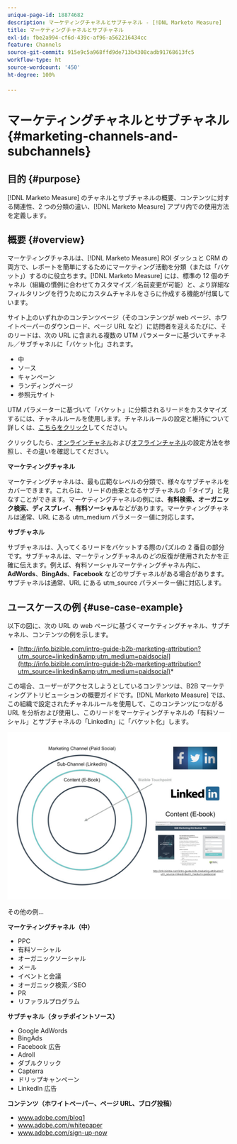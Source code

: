 ```yaml
---
unique-page-id: 18874682
description: マーケティングチャネルとサブチャネル - [!DNL Marketo Measure]
title: マーケティングチャネルとサブチャネル
exl-id: fbe2a994-cf6d-439c-af96-a562216434cc
feature: Channels
source-git-commit: 915e9c5a968ffd9de713b4308cadb91768613fc5
workflow-type: ht
source-wordcount: '450'
ht-degree: 100%

---
```


# マーケティングチャネルとサブチャネル {#marketing-channels-and-subchannels}

## 目的 {#purpose}

[!DNL Marketo Measure] のチャネルとサブチャネルの概要、コンテンツに対する関連性、2 つの分類の違い、[!DNL Marketo Measure] アプリ内での使用方法を定義します。

## 概要 {#overview}

マーケティングチャネルは、[!DNL Marketo Measure] ROI ダッシュと CRM の両方で、レポートを簡単にするためにマーケティング活動を分類（または「バケット」）するのに役立ちます。[!DNL Marketo Measure] には、標準の 12 個のチャネル（組織の慣例に合わせてカスタマイズ／名前変更が可能）と、より詳細なフィルタリングを行うためにカスタムチャネルをさらに作成する機能が付属しています。

サイト上のいずれかのコンテンツページ（そのコンテンツが web ページ、ホワイトペーパーのダウンロード、ページ URL など）に訪問者を迎えるたびに、そのリードは、次の URL に含まれる複数の UTM パラメーターに基づいてチャネル／サブチャネルに「バケット化」されます。

* 中
* ソース
* キャンペーン
* ランディングページ
* 参照元サイト

UTM パラメーターに基づいて「バケット」に分類されるリードをカスタマイズするには、チャネルルールを使用します。チャネルルールの設定と維持について詳しくは、[こちらをクリック](/help/channel-tracking-and-setup/online-channels/online-custom-channel-setup.md)してください。

クリックしたら、[オンラインチャネル](/help/channel-tracking-and-setup/online-channels/online-custom-channel-setup.md)および[オフラインチャネル](/help/channel-tracking-and-setup/offline-channels/offline-custom-channel-setup.md)の設定方法を参照し、その違いを確認してください。

**マーケティングチャネル**

マーケティングチャネルは、最も広範なレベルの分類で、様々なサブチャネルをカバーできます。これらは、リードの由来となるサブチャネルの「タイプ」と見なすことができます。マーケティングチャネルの例には、**有料検索、オーガニック検索、ディスプレイ**、**有料ソーシャル**&#x200B;などがあります。マーケティングチャネルは通常、URL にある utm_medium パラメーター値に対応します。

**サブチャネル**

サブチャネルは、入ってくるリードをバケットする際のパズルの 2 番目の部分です。サブチャネルは、マーケティングチャネルの&#x200B;_どの_&#x200B;反復が使用されたかを正確に伝えます。例えば、有料ソーシャルマーケティングチャネル内に、**AdWords**、**BingAds**、**Facebook** などのサブチャネルがある場合があります。サブチャネルは通常、URL にある utm_source パラメーター値に対応します。

## ユースケースの例 {#use-case-example}

以下の図に、次の URL の web ページに基づくマーケティングチャネル、サブチャネル、コンテンツの例を示します。

* [http://info.bizible.com/intro-guide-b2b-marketing-attribution?utm_source=linkedin&amp;utm_medium=paidsocial](http://info.bizible.com/intro-guide-b2b-marketing-attribution?utm_source=linkedin&amp;utm_medium=paidsocial)*

この場合、ユーザーがアクセスしようとしているコンテンツは、B2B マーケティングアトリビューションの概要ガイドです。[!DNL Marketo Measure] では、この組織で設定されたチャネルルールを使用して、このコンテンツにつながる URL を分析および使用し、このリードをマーケティングチャネルの「有料ソーシャル」とサブチャネルの「LinkedIn」に「バケット化」します。

![](assets/1.jpg)

その他の例…

**マーケティングチャネル（中）**

* PPC
* 有料ソーシャル
* オーガニックソーシャル
* メール
* イベントと会議
* オーガニック検索／SEO
* PR
* リファラルプログラム

**サブチャネル（タッチポイントソース）**

* Google AdWords
* BingAds
* Facebook 広告
* Adroll
* ダブルクリック
* Capterra
* ドリップキャンペーン
* LinkedIn 広告

**コンテンツ（ホワイトペーパー、ページ URL、ブログ投稿）**

* www.adobe.com/blog1
* www.adobe.com/whitepaper
* www.adobe.com/sign-up-now
